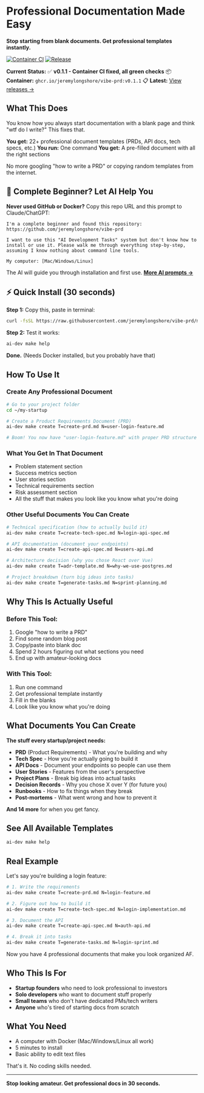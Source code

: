 # Professional Documentation Made Easy

**Stop starting from blank documents. Get professional templates instantly.**

[![Container CI](https://github.com/jeremylongshore/vibe-prd/actions/workflows/container-ci.yml/badge.svg)](https://github.com/jeremylongshore/vibe-prd/actions/workflows/container-ci.yml) [![Release](https://github.com/jeremylongshore/vibe-prd/actions/workflows/release.yml/badge.svg)](https://github.com/jeremylongshore/vibe-prd/actions/workflows/release.yml)

**Current Status:** ✅ **v0.1.1 - Container CI fixed, all green checks**
📦 **Container:** `ghcr.io/jeremylongshore/vibe-prd:v0.1.1`
📋 **Latest:** [View releases →](https://github.com/jeremylongshore/vibe-prd/releases)

## What This Does

You know how you always start documentation with a blank page and think "wtf do I write?" This fixes that.

**You get:** 22+ professional document templates (PRDs, API docs, tech specs, etc.)
**You run:** One command
**You get:** A pre-filled document with all the right sections

No more googling "how to write a PRD" or copying random templates from the internet.

## 🤖 Complete Beginner? Let AI Help You

**Never used GitHub or Docker?** Copy this repo URL and this prompt to Claude/ChatGPT:

```
I'm a complete beginner and found this repository: https://github.com/jeremylongshore/vibe-prd

I want to use this "AI Development Tasks" system but don't know how to install or use it. Please walk me through everything step-by-step, assuming I know nothing about command line tools.

My computer: [Mac/Windows/Linux]
```

The AI will guide you through installation and first use. **[More AI prompts →](./AI_ASSISTANT_PROMPTS.md)**

## ⚡ Quick Install (30 seconds)

**Step 1:** Copy this, paste in terminal:
```bash
curl -fsSL https://raw.githubusercontent.com/jeremylongshore/vibe-prd/main/ai-dev -o /usr/local/bin/ai-dev && chmod +x /usr/local/bin/ai-dev
```

**Step 2:** Test it works:
```bash
ai-dev make help
```

**Done.** (Needs Docker installed, but you probably have that)

## How To Use It

### Create Any Professional Document
```bash
# Go to your project folder
cd ~/my-startup

# Create a Product Requirements Document (PRD)
ai-dev make create T=create-prd.md N=user-login-feature.md

# Boom! You now have "user-login-feature.md" with proper PRD structure
```

### What You Get In That Document
- Problem statement section
- Success metrics section
- User stories section
- Technical requirements section
- Risk assessment section
- All the stuff that makes you look like you know what you're doing

### Other Useful Documents You Can Create
```bash
# Technical specification (how to actually build it)
ai-dev make create T=create-tech-spec.md N=login-api-spec.md

# API documentation (document your endpoints)
ai-dev make create T=create-api-spec.md N=users-api.md

# Architecture decision (why you chose React over Vue)
ai-dev make create T=adr-template.md N=why-we-use-postgres.md

# Project breakdown (turn big ideas into tasks)
ai-dev make create T=generate-tasks.md N=sprint-planning.md
```

## Why This Is Actually Useful

### Before This Tool:
1. Google "how to write a PRD"
2. Find some random blog post
3. Copy/paste into blank doc
4. Spend 2 hours figuring out what sections you need
5. End up with amateur-looking docs

### With This Tool:
1. Run one command
2. Get professional template instantly
3. Fill in the blanks
4. Look like you know what you're doing

## What Documents You Can Create

**The stuff every startup/project needs:**

- **PRD** (Product Requirements) - What you're building and why
- **Tech Spec** - How you're actually going to build it
- **API Docs** - Document your endpoints so people can use them
- **User Stories** - Features from the user's perspective
- **Project Plans** - Break big ideas into actual tasks
- **Decision Records** - Why you chose X over Y (for future you)
- **Runbooks** - How to fix things when they break
- **Post-mortems** - What went wrong and how to prevent it

**And 14 more** for when you get fancy.

## See All Available Templates
```bash
ai-dev make help
```

## Real Example

Let's say you're building a login feature:

```bash
# 1. Write the requirements
ai-dev make create T=create-prd.md N=login-feature.md

# 2. Figure out how to build it
ai-dev make create T=create-tech-spec.md N=login-implementation.md

# 3. Document the API
ai-dev make create T=create-api-spec.md N=auth-api.md

# 4. Break it into tasks
ai-dev make create T=generate-tasks.md N=login-sprint.md
```

Now you have 4 professional documents that make you look organized AF.

## Who This Is For

- **Startup founders** who need to look professional to investors
- **Solo developers** who want to document stuff properly
- **Small teams** who don't have dedicated PMs/tech writers
- **Anyone** who's tired of starting docs from scratch

## What You Need

- A computer with Docker (Mac/Windows/Linux all work)
- 5 minutes to install
- Basic ability to edit text files

That's it. No coding skills needed.

---

**Stop looking amateur. Get professional docs in 30 seconds.**